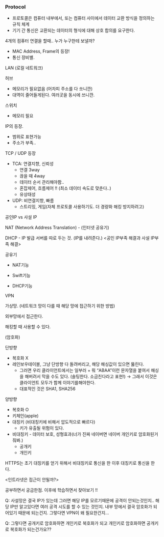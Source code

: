 ### Protocol

- 프로토콜은 컴퓨터 내부에서, 또는 컴퓨터 사이에서 데이터 교환 방식을 정의하는 규칙 체계
- 기기 간 통신은 교환되는 데이터의 형식에 대해 상호 합의를 요구한다.

4개의 컴퓨터 연결을 할때.. 누가 누구한테 보낼까?

- MAC Address, Frame의 등장!
- 통신 장비별.

LAN (로컬 네트워크)

허브

- 메모리가 필요없음 (어차피 주소를 다 쏘니깐)
- 대역이 줄어들게된다. 여러곳을 동시에 쓰니깐.

스위치

- 메모리 필요

IP의 등장.

- 범위로 표현가능
- 주소가 부족..

TCP / UDP 등장

- TCA: 연결지향, 신뢰성
    - 연결 3way
    - 끊을 때 4way
    - 데이터 순서 관리해야함..
    - 혼잡제어, 흐름제어 !! (최소 데이터 속도로 맞춘다..)
    - 유상태성
- UDP: 비연결지향, 빠름
    - 스트리밍, 게임(자체 프로토콜 사용하기도. 더 경량화 해킹 방지하려고)

공인IP vs 사설 IP

NAT (Network Address Translation) - (인터넷 공유기)

DHCP - IP 발급 서버를 따로 두는 것. (IP를 내려준다.) <공인 IP부족 해결과 사설 IP부족 해결>

공유기

+ NAT기능

+ Swift기능

+ DHCP기능

VPN

가상망. (네트워크 망이 다를 때 해당 망에 접근하기 위한 방법)

외부망에서 접근한다.

해킹할 때 사용할 수 있다.

(암호화)

단방향

- 복호화 X
- 레인보우테이블, 그냥 단방향 다 돌려버리고, 해당 해싱값이 있으면 뚫린다.
    - 그러면 우리 클라이언트에서는 일부러 + 뭐 “ABAA”이런 문자열을 붙여서 해싱을 해버려서 막을 수도 있다. (솔팅한다. 소금친다라고 표현!) → 그래서 이것은 클라이언트 모두가 함께 이야기를해야한다.
    - 대표적인 것은 SHA1, SHA256

양방향

- 복호화 O
- 키체인(apple)
- 대칭키 (비대칭키에 비해서 압도적으로 빠르다)
    - 키가 유출될 위험이 있다.
- 비대칭키 - 데이터 보호, 성형효과(너가 진짜 네이버면 네이버 개인키로 암호화된거 줘봐.)
    - 공개키
    - 개인키

HTTPS는 초기 대칭키를 얻기 위해서 비대칭키로 통신을 한 이후 대칭키로 통신을 한다.

<인트라넷은 접근이 안될까?>

공부하면서 궁금한점. 이후에 학습하면서 찾아보기 !!

Q: 사설망은 결국 IP가 있는데 그러면 해당 IP를 모르기때문에 공격이 안되는것인지.. 해당 IP만 알고있다면 여러 공격 시도를 할 수 있는 것인지. 내부 망에서 결국 암호화가 되어있기 때문에 되는건지. 그렇다면 VPN이 왜 필요한건지…

Q: 그렇다면 공개키로 암호화하면 개인키로 복호화가 되고 개인키로 암호화하면 공개키로 복호화가 되는건가요??
